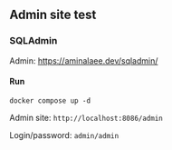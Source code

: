 ## Admin site test

### SQLAdmin
Admin: https://aminalaee.dev/sqladmin/

#### Run
```commandline
docker compose up -d
```

Admin site:
`http://localhost:8086/admin`

Login/password: `admin/admin`
